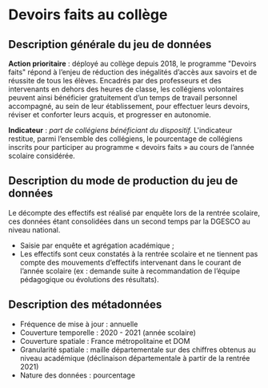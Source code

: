 # Devoirs faits au collège
## Description générale du jeu de données 
**Action prioritaire** : déployé au collège depuis 2018, le programme "Devoirs faits" répond à l’enjeu de réduction des inégalités d’accès aux savoirs et de réussite de tous les élèves. Encadrés par des professeurs et des intervenants en dehors des heures de classe, les collégiens volontaires peuvent ainsi bénéficier gratuitement d’un temps de travail personnel accompagné, au sein de leur établissement, pour effectuer leurs devoirs, réviser et conforter leurs acquis, et progresser en autonomie. 

**Indicateur** : _part de collégiens bénéficiant du dispositif._
L'indicateur restitue, parmi l’ensemble des collégiens, le pourcentage de collégiens inscrits pour participer au programme « devoirs faits » au cours de l’année scolaire considérée.

## Description du mode de production du jeu de données
Le décompte des effectifs est réalisé par enquête lors de la rentrée scolaire, ces données étant consolidées dans un second temps par la DGESCO au niveau national.
-	Saisie par enquête et agrégation académique ;
-	Les effectifs sont ceux constatés à la rentrée scolaire et ne tiennent pas compte des mouvements d’effectifs intervenant dans le courant de l’année scolaire (ex : demande suite à recommandation de l’équipe pédagogique ou évolutions des résultats).

## Description des métadonnées 
- Fréquence de mise à jour : annuelle
-	Couverture temporelle : 2020 - 2021 (année scolaire)
-	Couverture spatiale : France métropolitaine et DOM
-	Granularité spatiale : maille départementale sur des chiffres obtenus au niveau académique (déclinaison départementale à partir de la rentrée 2021)
-	Nature des données : pourcentage